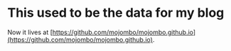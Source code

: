 # This used to be the data for my blog

Now it lives at [https://github.com/mojombo/mojombo.github.io](https://github.com/mojombo/mojombo.github.io).
